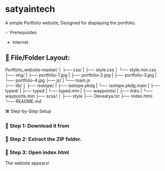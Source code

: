 # satyaintech
A simple Portfolio website, Designed for displaying the portfolio.

✅ Prerequisites

- Internet 


📁 File/Folder Layout:
----------------------------------------------------
Portfolio_website-master/
│
├── css/
|   ├── style.css
│   └── style.min.css
├── img/
|    ├── portfolio-1.jpg
|    ├── portfolio-2.jpg
|    ├── portfolio-3.jpg
|    └── portfolio-4.jpg
├── js/
|    └── main.js    
├── lib/
│    ├── isotope/
|            ├── isotope.pkdg
|            └── isotope.pkdg.main
|    ├── typed/
|            ├── typed
|            └── typed.min
|    ├── waypoints/
|            ├── links
|            └── waypoints.min
├── scss/
│    ├── style
├── Devsatya.txt
├── index.html
└── README.md


🛠️ Step-by-Step Setup

### 🔹 Step 1: Download it from

### 🔹 Step 2: Extract the ZIP folder.

### 🔹 Step 3: Open index.html 

The website appears!

